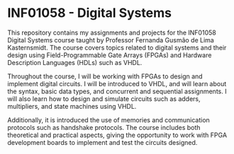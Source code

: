 # INF01058 - Digital Systems

This repository contains my assignments and projects for the INF01058 Digital Systems course taught by Professor Fernanda Gusmão de Lima Kasternsmidt. The course covers topics related to digital systems and their design using Field-Programmable Gate Arrays (FPGAs) and Hardware Description Languages (HDLs) such as VHDL.

Throughout the course, I will be working with FPGAs to design and implement digital circuits. I will be introduced to VHDL, and will learn about the syntax, basic data types, and concurrent and sequential assignments. I will also learn how to design and simulate circuits such as adders, multipliers, and state machines using VHDL.

Additionally, it is introduced the use of memories and communication protocols such as handshake protocols. The course includes both theoretical and practical aspects, giving the opportunity to work with FPGA development boards to implement and test the circuits designed.
